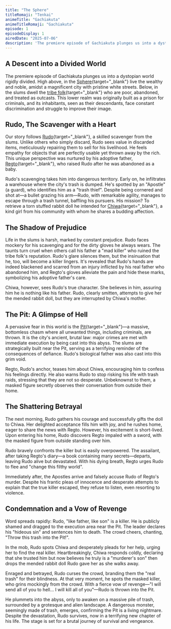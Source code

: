 ```yaml
---
title: "The Sphere"
titleRomaji: "Tenkai"
animeTitle: "Gachiakuta"
animeTitleRomaji: "Gachiakuta"
episode: 1
episodeDisplay: 1
airedDate: "2025-07-06"
description: 'The premiere episode of Gachiakuta plunges us into a dystopian world rigidly divided. High above, in the "Sphere" live the wealthy and noble, amidst a magnificent city with pristine white streets. Below, in the "slums" dwell the "tribe folk" who are poor, abandoned, and treated as outcasts. This lower realm was originally built as a prison for criminals, and its inhabitants, seen as their descendants, face constant discrimination and struggle to improve their image.'
---
```


## A Descent into a Divided World

The premiere episode of Gachiakuta plunges us into a dystopian world rigidly divided. High above, in the [Sphere](https://gachiakuta.fandom.com/wiki/Sphere){target="_blank"} live the wealthy and noble, amidst a magnificent city with pristine white streets. Below, in the slums dwell the [tribe folk](https://gachiakuta.fandom.com/wiki/Tribe_folk){target="_blank"} who are poor, abandoned, and treated as outcasts. This lower realm was originally built as a prison for criminals, and its inhabitants, seen as their descendants, face constant discrimination and struggle to improve their image.

## Rudo, The Scavenger with a Heart

Our story follows [Rudo](https://gachiakuta.fandom.com/wiki/Rudo_Surebrec){target="_blank"}, a skilled scavenger from the slums. Unlike others who simply discard, Rudo sees value in discarded items, meticulously repairing them to sell for his livelihood. He feels empathy for objects that are perfectly usable yet thrown away by the rich. This unique perspective was nurtured by his adoptive father, [Regto](https://gachiakuta.fandom.com/wiki/Regto){target="_blank"}, who raised Rudo after he was abandoned as a baby.

Rudo's scavenging takes him into dangerous territory. Early on, he infiltrates a warehouse where the city's trash is dumped. He's spotted by an "Apostle" (a guard), who identifies him as a "trash thief". Despite being cornered and shot at—a bullet grazing his arm—Rudo, with remarkable agility, manages to escape through a trash tunnel, baffling his pursuers. His mission? To retrieve a torn stuffed rabbit doll he intended for [Chiwa](https://gachiakuta.fandom.com/wiki/Chiwa){target="_blank"}, a kind girl from his community with whom he shares a budding affection.

## The Shadow of Prejudice

Life in the slums is harsh, marked by constant prejudice. Rudo faces mockery for his scavenging and for the dirty gloves he always wears. The taunts turn cruel when others call his father a "mad killer" who ruined the tribe folk's reputation. Rudo's glare silences them, but the insinuation that he, too, will become a killer lingers. It's revealed that Rudo's hands are indeed blackened and scarred from an injury inflicted by his real father who abandoned him, and Regto's gloves alleviate the pain and hide these marks, symbolizing his adoptive father's care.

Chiwa, however, sees Rudo's true character. She believes in him, assuring him he is nothing like his father. Rudo, clearly smitten, attempts to give her the mended rabbit doll, but they are interrupted by Chiwa's mother.

## The Pit: A Glimpse of Hell

A pervasive fear in this world is the [Pit](https://gachiakuta.fandom.com/wiki/Ground){target="_blank"}—a massive, bottomless chasm where all unwanted things, including criminals, are thrown. It is the city's ancient, brutal law: major crimes are met with immediate execution by being cast into this abyss. The slums are strategically built near the Pit, serving as a terrifying reminder of the consequences of defiance. Rudo's biological father was also cast into this grim void.

Regto, Rudo's anchor, teases him about Chiwa, encouraging him to confess his feelings directly. He also warns Rudo to stop risking his life with trash raids, stressing that they are not so desperate. Unbeknownst to them, a masked figure secretly observes their conversation from outside their home.

## The Shattering Betrayal

The next morning, Rudo gathers his courage and successfully gifts the doll to Chiwa. Her delighted acceptance fills him with joy, and he rushes home, eager to share the news with Regto. However, his excitement is short-lived. Upon entering his home, Rudo discovers Regto impaled with a sword, with the masked figure from outside standing over him.

Rudo bravely confronts the killer but is easily overpowered. The assailant, after taking Regto's diary—a book containing many secrets—departs, leaving Rudo alive but devastated. With his dying breath, Regto urges Rudo to flee and "change this filthy world".

Immediately after, the Apostles arrive and falsely accuse Rudo of Regto's murder. Despite his frantic pleas of innocence and desperate attempts to explain that the true killer escaped, they refuse to listen, even resorting to violence.

## Condemnation and a Vow of Revenge

Word spreads rapidly: Rudo, "like father, like son" is a killer. He is publicly shamed and dragged to the execution area near the Pit. The leader declares his "hideous sin" and sentences him to death. The crowd cheers, chanting, "Throw this trash into the Pit!".

In the mob, Rudo spots Chiwa and desperately pleads for her help, urging her to find the real killer. Heartbreakingly, Chiwa responds coldly, declaring that she trusted him but now believes he truly is a "murderer's son" then drops the mended rabbit doll Rudo gave her as she walks away.

Enraged and betrayed, Rudo curses the crowd, branding them the "real trash" for their blindness. At that very moment, he spots the masked killer, who grins mockingly from the crowd. With a fierce vow of revenge—"I will send all of you to hell... I will kill all of you"—Rudo is thrown into the Pit.

He plummets into the abyss, only to awaken on a massive pile of trash, surrounded by a grotesque and alien landscape. A dangerous monster, seemingly made of trash, emerges, confirming the Pit is a living nightmare. Despite the devastation, Rudo survives, now in a terrifying new chapter of his life. The stage is set for a brutal journey of survival and vengeance.
